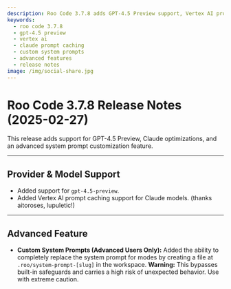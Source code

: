 ```yaml
---
description: Roo Code 3.7.8 adds GPT-4.5 Preview support, Vertex AI prompt caching for Claude, and advanced custom system prompt capabilities for power users.
keywords:
  - roo code 3.7.8
  - gpt-4.5 preview
  - vertex ai
  - claude prompt caching
  - custom system prompts
  - advanced features
  - release notes
image: /img/social-share.jpg
---
```


# Roo Code 3.7.8 Release Notes (2025-02-27)

This release adds support for GPT-4.5 Preview, Claude optimizations, and an advanced system prompt customization feature.

---

## Provider & Model Support

*   Added support for `gpt-4.5-preview`.
*   Added Vertex AI prompt caching support for Claude models. (thanks aitoroses, lupuletic!)

---

## Advanced Feature

*   **Custom System Prompts (Advanced Users Only):** Added the ability to completely replace the system prompt for modes by creating a file at `.roo/system-prompt-[slug]` in the workspace. **Warning:** This bypasses built-in safeguards and carries a high risk of unexpected behavior. Use with extreme caution.